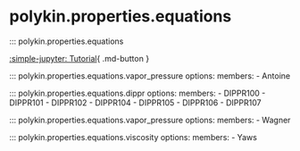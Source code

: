 # polykin.properties.equations

::: polykin.properties.equations

[:simple-jupyter: Tutorial](../../../tutorials/physprop_equations){ .md-button }

::: polykin.properties.equations.vapor_pressure
    options:
        members:
            - Antoine

::: polykin.properties.equations.dippr
    options:
        members:
            - DIPPR100
            - DIPPR101
            - DIPPR102
            - DIPPR104
            - DIPPR105
            - DIPPR106
            - DIPPR107

::: polykin.properties.equations.vapor_pressure
    options:
        members:
            - Wagner

::: polykin.properties.equations.viscosity
    options:
        members:
            - Yaws
